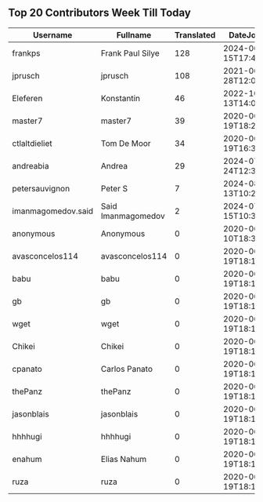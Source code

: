 ## Top 20 Contributors Week Till Today ##
|Username|Fullname|Translated|DateJoined|Language|
|--------|--------|----------|----------|-------|
|frankps|Frank Paul Silye|128|2024-06-15T17:49:35.|nb_NO|
|jprusch|jprusch|108|2021-06-28T12:00:18.|de|
|Eleferen|Konstantin|46|2022-10-13T14:04:24Z|ru|
|master7|master7|39|2020-06-19T18:20:39.|pl|
|ctlaltdieliet|Tom De Moor|34|2020-06-19T16:30:47Z|nl|
|andreabia|Andrea|29|2024-07-24T12:31:47.|it|
|petersauvignon|Peter S|7|2024-08-13T10:23:34.|cs|
|imanmagomedov.said|Said Imanmagomedov|2|2024-07-15T10:32:56.||
|anonymous|Anonymous|0|2020-06-10T18:34:14.||
|avasconcelos114|avasconcelos114|0|2020-06-19T18:18:27Z||
|babu|babu|0|2020-06-19T18:18:37.||
|gb|gb|0|2020-06-19T18:18:43.||
|wget|wget|0|2020-06-19T18:18:50Z|ro|
|Chikei|Chikei|0|2020-06-19T18:18:51Z|zh_Hant|
|cpanato|Carlos Panato|0|2020-06-19T18:18:53Z||
|thePanz|thePanz|0|2020-06-19T18:18:53Z||
|jasonblais|jasonblais|0|2020-06-19T18:18:54Z||
|hhhhugi|hhhhugi|0|2020-06-19T18:18:56.||
|enahum|Elias  Nahum|0|2020-06-19T18:18:56Z|es|
|ruza|ruza|0|2020-06-19T18:18:57.||
